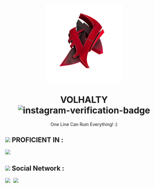<div align="center" >
  <img width="250px" align="center" src="./Untitled1101_20250405224930-min.png"<br>
<H1 align="center">VOLHALTY <img  width="30" height="30" mar src="https://img.icons8.com/color/48/instagram-verification-badge.png" alt="instagram-verification-badge"/> </H1>
  <p>One Line Can Ruin Everything! :)</p>
    </div>
    <h2>  <img src = "https://github.com/ThatNotEasy/ThatNotEasy/blob/main/resources/analytics.webp" width="17px">  PROFICIENT IN :</h2>
   <img src="https://skillicons.dev/icons?i=js,html,css,py,php,ae,pr,github,git,kali,wordpress,phpstorm,mysql,instagram" />
   <br>

<h2><img src = "https://github.com/ThatNotEasy/ThatNotEasy/blob/main/resources/analytics.webp" width="17px">  Social Network :</h2>
<div style="display: flex; gap: 10px;">
  <a href="https://instagram.com/YOUR_USERNAME" target="_blank">
    <img src="https://img.shields.io/badge/Instagram-E4405F?style=for-the-badge&logo=instagram&logoColor=white">
  </a>
  <a href="https://t.me/YOUR_USERNAME" target="_blank">
    <img src="https://img.shields.io/badge/Telegram-2CA5E0?style=for-the-badge&logo=telegram&logoColor=white">
  </a>
</div>

